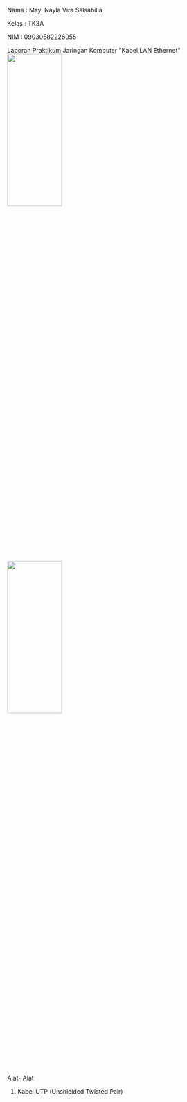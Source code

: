Nama : Msy. Nayla Vira Salsabilla

Kelas : TK3A 

NIM : 09030582226055
                                                                                                     
Laporan Praktikum Jaringan Komputer "Kabel LAN Ethernet"
<img src="https://github.com/Naylavira/Laporan-Jaringan-Komputer/assets/151722965/d63f99cd-9ff3-472a-9dcd-204e2c01fe30" width=50% height=30%>
<img src="https://github.com/Naylavira/Laporan-Jaringan-Komputer/assets/151722965/5b5da2fd-b53d-4ef6-b772-bba6e931c643" width=50% height=30%>


Alat- Alat

1. Kabel UTP (Unshielded Twisted Pair)
